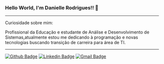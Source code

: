 
### Hello World, I'm Danielle Rodrigues!! :raising_hand:

***
Curiosidade sobre mim:

Profissional da Educação e estudante de Análise e Desenvolvimento de Sistemas,atualmente estou me dedicando à programação e novas tecnologias buscando transição de carreira para área de TI.

***


[![Github Badge](https://img.shields.io/badge/-Github-000?style=flat-square&logo=Github&logoColor=white&link=https://github.com/livibellyrds)](https://github.com/livibellyrds)
[![Linkedin Badge](https://img.shields.io/badge/-LinkedIn-blue?style=flat-square&logo=Linkedin&logoColor=white&link=https://www.linkedin.com/in/livibellyrds/)](https://www.linkedin.com/in/livibellyrds/)
[ ![Gmail Badge](https://img.shields.io/badge/Gmail-D14836?style=flat-square&logo=gmail&logoColor=white&link=mailto:livibellyrds@gmail.com)
](mailto:livibellyrds@gmail.com)

